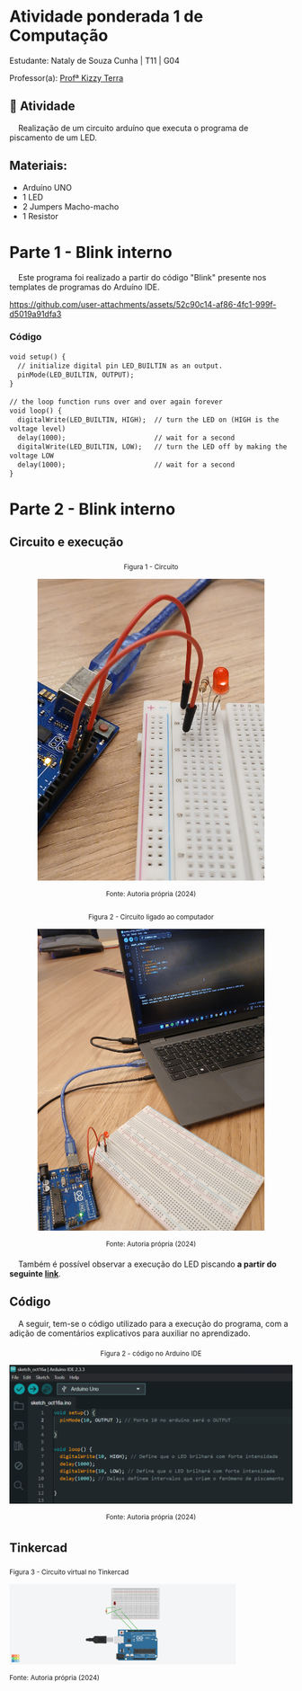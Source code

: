 # Atividade ponderada 1 de Computação

Estudante: Nataly de Souza Cunha | T11 | G04

Professor(a): <a href="https://www.linkedin.com/in/kizzyterra/">Profª Kizzy Terra</a> 

## 🎯 Atividade

&nbsp;&nbsp;&nbsp;&nbsp;Realização de um circuito arduíno que executa o programa de piscamento de um LED.

## Materiais:

- Arduíno UNO
- 1 LED
- 2 Jumpers Macho-macho
- 1 Resistor

# Parte 1 - Blink interno

&nbsp;&nbsp;&nbsp;&nbsp;Este programa foi realizado a partir do código "Blink" presente nos templates de programas do Arduíno IDE.

https://github.com/user-attachments/assets/52c90c14-af86-4fc1-999f-d5019a91dfa3

### Código

```
void setup() {
  // initialize digital pin LED_BUILTIN as an output.
  pinMode(LED_BUILTIN, OUTPUT);
}

// the loop function runs over and over again forever
void loop() {
  digitalWrite(LED_BUILTIN, HIGH);  // turn the LED on (HIGH is the voltage level)
  delay(1000);                      // wait for a second
  digitalWrite(LED_BUILTIN, LOW);   // turn the LED off by making the voltage LOW
  delay(1000);                      // wait for a second
}
```

# Parte 2 - Blink interno

## Circuito e execução

<div align="center">

<sub>Figura 1 - Circuito</sub>

<img src="assets/circuito1.jpg" width="80%" >

<sup>Fonte: Autoria própria (2024)</sup>

</div>

<div align="center">

<sub>Figura 2 - Circuito ligado ao computador</sub>

<img src="assets/circuito_pc.jpg" width="80%" >

<sup>Fonte: Autoria própria (2024)</sup>

</div>

&nbsp;&nbsp;&nbsp;&nbsp;Também é possível observar a execução do LED piscando **a partir do seguinte [link](https://drive.google.com/file/d/12EJAMkZ47X0NR3pvzWDGlDemm1YC7Y-Q/view?usp=sharing)**.

## Código

&nbsp;&nbsp;&nbsp;&nbsp;A seguir, tem-se o código utilizado para a execução do programa, com a adição de comentários explicativos para auxiliar no aprendizado.

<div align="center">

<sub>Figura 2 - código no Arduíno IDE</sub>

<img src="assets/codigo.png" width="100%" >

<sup>Fonte: Autoria própria (2024)</sup>

</div>

## Tinkercad

<sub>Figura 3 - Circuito virtual no Tinkercad </sub>

<img src="assets/tinker.png" width="80%" >

<sup>Fonte: Autoria própria (2024)</sup>

</div>
